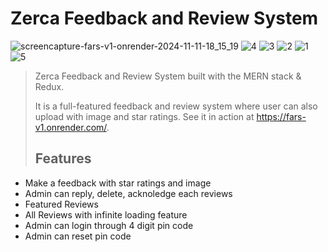 # Zerca Feedback and Review System

![screencapture-fars-v1-onrender-2024-11-11-18_15_19](https://github.com/user-attachments/assets/8218b707-983e-4aba-9034-1c2bb2ca9d44)
![4](https://github.com/user-attachments/assets/8b8d62ff-a606-41aa-967c-7248767f633e)
![3](https://github.com/user-attachments/assets/52fb41a2-97b1-4d48-8eb1-6e5570413fb7)
![2](https://github.com/user-attachments/assets/50a9be1f-9a2d-40fe-ad39-d5ce4466c833)
![1](https://github.com/user-attachments/assets/6f61ecc5-a6db-47cf-9674-5053cde3f820)
![5](https://github.com/user-attachments/assets/3a8d7169-422c-4cec-8f67-9542034084d8)


> Zerca Feedback and Review System  built with the MERN stack & Redux.
>
> It is a full-featured feedback and review system where user can also upload with image and star ratings. See it in action at https://fars-v1.onrender.com/.
>
> ## Features

- Make a feedback with star ratings and image
- Admin can reply, delete, acknoledge each reviews
- Featured Reviews
- All Reviews with infinite loading feature
- Admin can login through 4 digit pin code
- Admin can reset pin code
